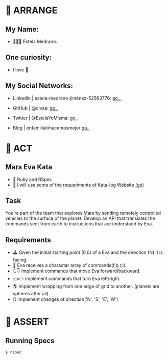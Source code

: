 # 👋 ARRANGE

## My Name:
- 👩🏼‍🚀 Estela Medrano.

## One curiosity:
- I love 🤖.

## My Social Networks:
- Linkedin | estela-medrano-jiménez-52563776: [go...](https://www.linkedin.com/in/estela-medrano-jim%C3%A9nez-52563776/)

- GitHub | @divae: [go..](https://github.com/divae)

- Twitter | @EstelaYoMisma: [go..](https://twitter.com/EstelaYoMisma)

- Blog | enfamilialohacemosmejor [go..](https://enfamilialohacemosmejor.blogspot.com/)

# 🦾 ACT

## Mars Eva Kata
- 💎 Ruby and RSpec
- 🎯 I will use some of the requeriments of Kata-log Website [(go)](https://kata-log.rocks/mars-rover-kata)

## Task
You’re part of the team that explores Mars by sending remotely controlled vehicles  to the surface of the planet. Develop an API that translates the commands sent from earth to instructions that are understood by Eva.

## Requirements
- 🕹️ Given the initial starting point (0,0) of a Eva and the direction (N) it is facing.
- 📡 Eva receives a character array of commands(f,b,r,l).
- 👆👇 Implement commands that move Eva forward/backward.
- 👈👉 Implement commands that turn Eva left/right.
- 🌎 Implement wrapping from one edge of grid to another. (planets are spheres after all)
- 🔃 Implement changes of direction('N', 'S', 'E', 'W') 

# 💃 ASSERT
## Running Specs
```Console
$ rspec
```